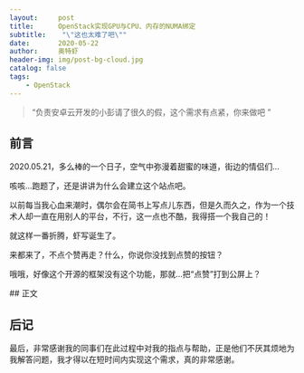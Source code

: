 ```yaml
---
layout:     post
title:      OpenStack实现GPU与CPU、内存的NUMA绑定
subtitle:    "\"这也太难了吧\""
date:       2020-05-22
author:     奥特虾
header-img: img/post-bg-cloud.jpg
catalog: false
tags:
    - OpenStack
---
```


> “负责安卓云开发的小彭请了很久的假，这个需求有点紧，你来做吧 ”



## 前言

2020.05.21，多么棒的一个日子，空气中弥漫着甜蜜的味道，街边的情侣们...

咳咳...跑题了，还是讲讲为什么会建立这个站点吧。

以前每当我心血来潮时，偶尔会在简书上写点儿东西，但是久而久之，作为一个技术人却一直在用别人的平台，不行，这一点也不酷，我得搭一个我自己的！

就这样一番折腾，虾写诞生了。

来都来了，不点个赞再走？什么，你说你没找到点赞的按钮？

哦哦，好像这个开源的框架没有这个功能，那就...把“点赞”打到公屏上？

<p id = "build"></p>
## 正文


## 后记

最后，非常感谢我的同事们在此过程中对我的指点与帮助，正是他们不厌其烦地为我解答问题，我才得以在短时间内实现这个需求，真的非常感谢。


